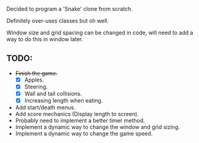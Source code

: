 Decided to program a 'Snake' clone from scratch.

Definitely over-uses classes but oh well.

Window size and grid spacing can be changed in code, will need to add a way to do this in window later.

## TODO:
* ~~Finish the game.~~
    - [x] Apples.
    - [x] Steering.
    - [x] Wall and tail collisions.
    - [x] Increasing length when eating.
* Add start/death menus.
* Add score mechanics (Display length to screen).
* Probably need to implement a better timer method.
* Implement a dynamic way to change the window and grid sizing.
* Implement a dynamic way to change the game speed.